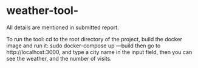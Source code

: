 # weather-tool-
All details are mentioned in submitted report.

To run the tool:
cd to the root directory of the project, build the docker image and run it:
sudo docker-compose up —build
then go to http://localhost:3000, and type a city name in the input field, then
you can see the weather, and the number of visits.
